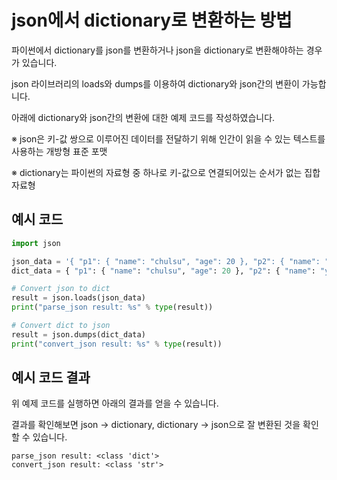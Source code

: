 # json에서 dictionary로 변환하는 방법

파이썬에서 dictionary를 json를 변환하거나 json을 dictionary로 변환해야하는 경우가 있습니다.

json 라이브러리의 loads와 dumps를 이용하여 dictionary와 json간의 변환이 가능합니다.

아래에 dictionary와 json간의 변환에 대한 예제 코드를 작성하였습니다.

※ json은 키-값 쌍으로 이루어진 데이터를 전달하기 위해 인간이 읽을 수 있는 텍스트를 사용하는 개방형 표준 포맷

※ dictionary는 파이썬의 자료형 중 하나로 키-값으로 연결되어있는 순서가 없는 집합 자료형

## 예시 코드

```python
import json

json_data = '{ "p1": { "name": "chulsu", "age": 20 }, "p2": { "name": "younghee", "age": 22 } }'
dict_data = { "p1": { "name": "chulsu", "age": 20 }, "p2": { "name": "younghee", "age": 22 } }

# Convert json to dict
result = json.loads(json_data)
print("parse_json result: %s" % type(result))

# Convert dict to json
result = json.dumps(dict_data)
print("convert_json result: %s" % type(result))
```

## 예시 코드 결과

위 예제 코드를 실행하면 아래의 결과를 얻을 수 있습니다.

결과를 확인해보면 json -> dictionary, dictionary -> json으로 잘 변환된 것을 확인할 수 있습니다.

```text
parse_json result: <class 'dict'>
convert_json result: <class 'str'>
```
